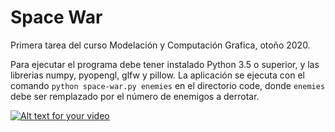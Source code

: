 # Space War
Primera tarea del curso Modelación y Computación Grafica, otoño 2020.

Para ejecutar el programa debe tener instalado Python 3.5 o superior, y las librerias numpy, pyopengl, glfw y pillow.
La aplicación se ejecuta con el comando ``python space-war.py enemies`` en el directorio code, donde ``enemies`` debe ser remplazado por el número
de enemigos a derrotar.


[![Alt text for your video](https://img.youtube.com/vi/xSro4OZhk54/0.jpg)](https://youtu.be/xSro4OZhk54)
